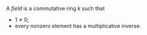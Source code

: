 A *field* is a commutative ring $k$ such that

- $1 \neq 0$;
- every nonzero element has a multiplicative inverse.
